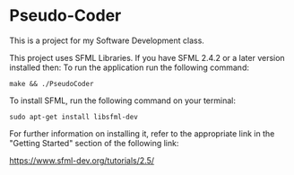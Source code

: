 # Pseudo-Coder
This is a project for my Software Development class.

This project uses SFML Libraries. If you have SFML 2.4.2 or a later version installed then:
To run the application run the following command:

`make && ./PseudoCoder`

To install SFML, run the following command on your terminal:

`sudo apt-get install libsfml-dev`

For further information on installing it, refer to the appropriate link in the "Getting Started" section of the following link:

https://www.sfml-dev.org/tutorials/2.5/
